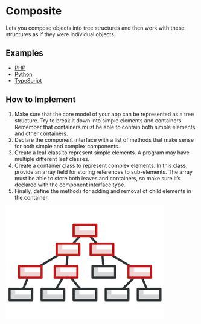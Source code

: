# Composite

Lets you compose objects into tree structures and then work with these structures as if they were individual objects.

## Examples

* [PHP](php)
* [Python](python)
* [TypeScript](typescript)

## How to Implement

1. Make sure that the core model of your app can be rep­re­sent­ed as a tree structure. Try to break it down into sim­ple elements and con­tain­ers. Remember that con­tain­ers must be able to con­tain both sim­ple elements and other containers.
2. Declare the component inter­face with a list of meth­ods that make sense for both sim­ple and complex components.
3. Cre­ate a leaf class to rep­re­sent sim­ple elements. A pro­gram may have mul­ti­ple dif­fer­ent leaf classes.
4. Cre­ate a con­tain­er class to rep­re­sent complex elements. In this class, pro­vide an array field for stor­ing references to sub-elements. The array must be able to store both leaves and con­tain­ers, so make sure it’s declared with the component inter­face type.
5. Final­ly, define the meth­ods for adding and removal of child elements in the container.

![Composite](/images/composite.png)
